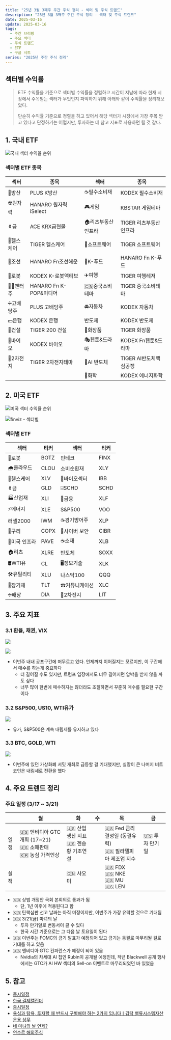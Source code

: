 ```yaml
---
title: "25년 3월 3째주 주간 주식 정리 - 섹터 및 주식 트랜드"
description: "25년 3월 3째주 주간 주식 정리 - 섹터 및 주식 트랜드"
date: 2025-03-16
update: 2025-03-16
tags:
  - 주간 브리핑
  - 주요 섹터
  - 주식 트랜드
  - ETF
  - 구글 시트
series: "2025년 주간 주식 정리"
---
```


## 섹터별 수익률

> ETF 수익률을 기준으로 섹터별 수익률을 정렬하고 시간이 지남에 따라 현재 시장에서 주목받는 섹터가 무엇인지 파악하기 위해 아래와 같이 수익률을 정리해보았다.
>
> 단순히 수익률 기준으로 정렬을 하고 있어서 해당 섹터가 시장에서 가장 주목 받고 있다고 단정하기는 어렵지만, 투자하는 데 참고 지표로 사용하면 될 것 같다.

## 1. 국내 ETF

![국내 섹터 수익율 순위](image-20250316162510023.png)

### 섹터별 ETF 종목

| **섹터** | **종목**               | **섹터**      | **종목**              |
| ---------- | ---------------------- | ----------------- | ---------------------- |
| 🔫방산      | PLUS K방산             | ☕️필수소비재       | KODEX 필수소비재       |
| ☢️원자력    | HANARO 원자력iSelect   | 🎮게임             | KBSTAR 게임테마        |
| ⚱️금        | ACE KRX금현물          | 🏠리츠부동산인프라 | TIGER 리츠부동산인프라 |
| 🏥헬스케어  | TIGER 헬스케어         | 💾소프트웨어       | TIGER 소프트웨어       |
| 🚢조선      | HANARO Fn조선해운      | 🍕K-푸드           | HANARO Fn K-푸드       |
| 🤖로봇      | KODEX K-로봇액티브     | ✈️여행             | TIGER 여행레저         |
| 👩‍🎤엔터주   | HANARO Fn K-POP&미디어 | 🇨🇳중국소비테마    | TIGER 중국소비테마     |
| ➗고배당주  | PLUS 고배당주          | 🚘자동차           | KODEX 자동차           |
| 💵은행      | KODEX 은행             | 반도체            | KODEX 반도체           |
| 🚧건설      | TIGER 200 건설         | 💄화장품           | TIGER 화장품           |
| 🧬바이오    | KODEX 바이오           | 🎭웹툰&드라마      | KODEX Fn웹툰&드라마    |
| 🪫2차전지   | TIGER 2차전지테마      | 🤖AI 반도체        | TIGER AI반도체핵심공정 |
|            |                        | 🧪화학             | KODEX 에너지화학       |

## 2. 미국 ETF

![미국 섹터 수익율 순위](image-20250316162532702.png)

![finviz - 섹터별](image-20250316162554212.png)

### 섹터별 ETF

| 섹터         | **티커** | **섹터**      | **티커** |
| ------------ | -------- | ------------- | -------- |
| 🤖로봇        | BOTZ     | 핀테크        | FINX     |
| 🌧️클라우드    | CLOU     | 소비순환재    | XLY      |
| 🏥헬스케어    | XLV      | 🧬바이오섹터   | IBB      |
| ⚱️금          | GLD      | ⌹SCHD         | SCHD     |
| 🏭산업재      | XLI      | 🏦금융         | XLF      |
| ⚡️에너지      | XLE      | S&P500        | VOO      |
| 러셀2000     | IWM      | ☕️경기방어주   | XLP      |
| 🔌구리        | COPX     | 🔐사이버 보안  | CIBR     |
| 🌉미국 인프라 | PAVE     | ☕️소재         | XLB      |
| 🏠리츠        | XLRE     | 반도체        | SOXX     |
| 🛢️WTI유       | CL       | 🖥️정보기술     | XLK      |
| 🛠️유틸리티    | XLU      | 나스닥100     | QQQ      |
| 📄장기채      | TLT      | ☎커뮤니케이션 | XLC      |
| ➗배당        | DIA      | 🪫2차전지      | LIT      |



## 3. 주요 지표

### 3.1 환율, 채권, VIX

![](image-20250316162607433.png)

![](image-20250316162616279.png)



- 이번주 내내 공포구간에 머무르고 있다. 언제까지 이어질지는 모르지만, 이 구간에서 매수를 하는게 중요하다
  - 더 길어질 수도 있지만, 트럼프 입장에서도 너무 길어지면 압박을 받지 않을 까도 싶다
  - 너무 많이 한번에 매수하지는 않더라도 조절하면서 꾸준히 매수를 필요한 구간이다

### 3.2 S&P500, US10, WTI유가

![](image-20250316162630443.png)

- 유가, S&P500은 계속 내림세를 유지하고 있다

### 3.3 BTC, GOLD, WTI

![](image-20250316162639127.png)

- 이번주에 있던 가상화폐 서밋 개최로 급등할 걸 기대했지만, 실망이 큰 나머지 비트코인은 내림세로 전환을 했다

## 4. 주요 트렌드 정리

### 주요 일정 (3/17 ~ 3/21)

|      | 월                                                           | 화                                       | 수   | 목                                                         | 금             |
| ---- | ------------------------------------------------------------ | ---------------------------------------- | ---- | ---------------------------------------------------------- | -------------- |
| 일정 | 🇺🇸 엔비디아 GTC 개회 (17~21)<br/>🇺🇸 소매판매<br />🇰🇷 농심 가격인상 | 🇺🇸 산업생산 지표<br />🇺🇸 젠승황 기조연설 |      | 🇺🇸 Fed 금리결정일 (동결유력)<br/>🇺🇸 필라델피아 제조업 지수 | 🇺🇸 투자 만기일 |
| 실적 |                                                              | 🇨🇳 샤오미                                |      | 🇺🇸 FDX<br/>🇺🇸 NKE<br/>🇺🇸 MU<br/>🇺🇸 LEN                     |                |



- 🇰🇷 상법 개정안 국회 본회의로 통과가 됨
  - 단, 1년 이후에 적용된다고 함
- 🇰🇷 탄핵심판 선고 날짜는 아직 미정이지만,  이번주가 가장 유력할 것으로 기대됨
- 🇺🇸 3/21(금) 마녀의 날
  - 투자 만기일로 변동서이 클 수 있다
  - 한국 시간 기준으로는 그 다음 날 토요일이 된다
- 🇺🇸 이번주는 FOMC의 금기 발표가 예정되어 있고 금기는 동결로 마무리될 걸로 기대를 하고 있음
- 🇺🇸 엔비디아 GTC 컨퍼런스가 예정이 되어 있음
  - Nvidia의 차세대 AI 칩인 Rubin이 공개될 예정인데, 작년 Blackwell 공개 행사에서는 GTC가 AI HW 섹터의 Sell-on 이벤트로 마무리되었던 바 있었음



## 5. 참고

- [증시일정](https://securities.miraeasset.com/hkr/hkr1003/n13.do)
- [한국 결제캘린더](https://kr.investing.com/economic-calendar/)
- [증시일정](https://datamall.koscom.co.kr/kor/checkCalendar/view.do?menuNo=200085)
- [욕심과 탐욕, 투자할 때 반드시 구별해야 하는 2가지 입니다ㅣ김탁 밸류시스템자산운용 상무](https://www.youtube.com/watch?v=N5aUiQEd9Ig)
- [네 마녀의 날 언제?](https://contents.premium.naver.com/aware/media/contents/250204210158252ee)
- [연수르 해외주식](https://contents.premium.naver.com/yeonssour/investment)
